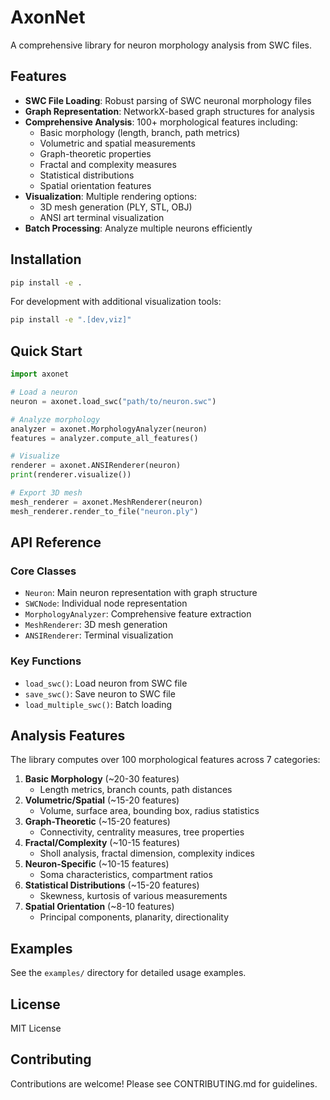 # AxonNet

A comprehensive library for neuron morphology analysis from SWC files.

## Features

- **SWC File Loading**: Robust parsing of SWC neuronal morphology files
- **Graph Representation**: NetworkX-based graph structures for analysis
- **Comprehensive Analysis**: 100+ morphological features including:
  - Basic morphology (length, branch, path metrics)
  - Volumetric and spatial measurements
  - Graph-theoretic properties
  - Fractal and complexity measures
  - Statistical distributions
  - Spatial orientation features
- **Visualization**: Multiple rendering options:
  - 3D mesh generation (PLY, STL, OBJ)
  - ANSI art terminal visualization
- **Batch Processing**: Analyze multiple neurons efficiently

## Installation

```bash
pip install -e .
```

For development with additional visualization tools:
```bash
pip install -e ".[dev,viz]"
```

## Quick Start

```python
import axonet

# Load a neuron
neuron = axonet.load_swc("path/to/neuron.swc")

# Analyze morphology
analyzer = axonet.MorphologyAnalyzer(neuron)
features = analyzer.compute_all_features()

# Visualize
renderer = axonet.ANSIRenderer(neuron)
print(renderer.visualize())

# Export 3D mesh
mesh_renderer = axonet.MeshRenderer(neuron)
mesh_renderer.render_to_file("neuron.ply")
```

## API Reference

### Core Classes

- `Neuron`: Main neuron representation with graph structure
- `SWCNode`: Individual node representation
- `MorphologyAnalyzer`: Comprehensive feature extraction
- `MeshRenderer`: 3D mesh generation
- `ANSIRenderer`: Terminal visualization

### Key Functions

- `load_swc()`: Load neuron from SWC file
- `save_swc()`: Save neuron to SWC file
- `load_multiple_swc()`: Batch loading

## Analysis Features

The library computes over 100 morphological features across 7 categories:

1. **Basic Morphology** (~20-30 features)
   - Length metrics, branch counts, path distances
2. **Volumetric/Spatial** (~15-20 features)
   - Volume, surface area, bounding box, radius statistics
3. **Graph-Theoretic** (~15-20 features)
   - Connectivity, centrality measures, tree properties
4. **Fractal/Complexity** (~10-15 features)
   - Sholl analysis, fractal dimension, complexity indices
5. **Neuron-Specific** (~10-15 features)
   - Soma characteristics, compartment ratios
6. **Statistical Distributions** (~15-20 features)
   - Skewness, kurtosis of various measurements
7. **Spatial Orientation** (~8-10 features)
   - Principal components, planarity, directionality

## Examples

See the `examples/` directory for detailed usage examples.

## License

MIT License

## Contributing

Contributions are welcome! Please see CONTRIBUTING.md for guidelines.
